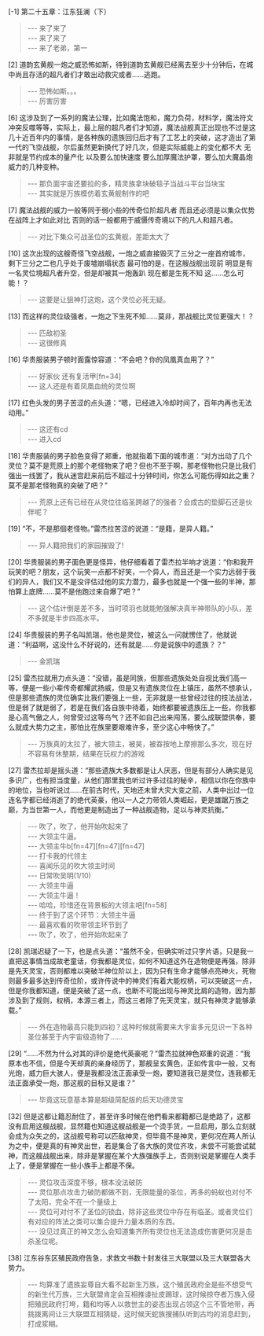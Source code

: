 
[-1] 第二十五章：江东狂澜（下）
>--- 来了来了<br>
>--- 来了来了<br>
>--- 来了老弟，第一<br>

[2] 道韵玄黄舰一炮之威恐怖如斯，待到道韵玄黄舰已经离去至少十分钟后，在城中尚且存活的超凡者们才敢出动救灾或者……逃跑。
>--- 恐怖如斯。。。<br>
>--- 厉害厉害<br>

[6] 这涉及到了一系列的魔法公理，比如魔法饱和，魔力负荷，材料学，魔法符文冲突反噬等等，实际上，最上层的超凡者们才知道，魔法战舰真正出现也不过是这几十近百年内的事情，是各种族的遗族回归后才有了工艺上的突破，这才造出了第一代的飞空战舰，尔后虽然更新换代了好几次，但是实际威能上的变化都不大 无非就是节约成本的量产化 以及要么加快速度 要么加厚魔法护罩，要么加大魔晶炮威力的几种变种。
>--- 那负面宇宙还要拉的多，精灵族拿块破毯子当战斗平台当块宝<br>
>--- 其实就是万族模仿着玄黄舰制作的吧<br>

[7] 魔法战舰的威力一般等同于弱小些的传奇位阶超凡者 而且还必须是以集众优势在战阵上才如此对比 否则的话一般都用于威慑传奇境以下的凡人和超凡者。
>--- 对比下集众可战圣位的玄黄舰，差距太大了<br>

[10] 这次出现的这艘奇怪飞空战舰，一炮之威直接毁灭了三分之一座首府城市，剩下三分之二也几乎处于废墟崩塌状态 最可怕的是，在这艘战舰出现前 明显是有一名灵位境超凡者升空，但是却被其一炮轰趴 现在都是生死不知 这……怎么可能！？
>--- 这要是让狙神打这炮，这个灵位必死无疑。<br>

[13] 而这样的灵位级强者，一炮之下生死不知……莫非，那战舰比灵位更强大！？
>--- 匹敌初圣<br>
>--- 这很修真<br>

[16] 华贵服装男子顿时面露惊容道：“不会吧？你的凤凰真血用了？”
>--- 好家伙 还有复活甲[fn=34]<br>
>--- 这人还是有着凤凰血统的灵位啊<br>

[17] 红色头发的男子苦涩的点头道：“嗯，已经进入冷却时间了，百年内再也无法动用。”
>--- 这还有cd<br>
>--- 进入cd<br>

[18] 华贵服装的男子脸色变得了郑重，他就指着下面的城市道：“对方出动了几个灵位？莫不是荒原上的那个老怪物来了吧？但也不至于啊，那老怪物也只是比我们强出一线罢了，我从迷宫赶来前后不超过十分钟时间，你怎么可能伤得如此之重？莫不是那老怪物真的突破了吧？”
>--- 荒原上还有已经在从灵位往临圣跨越了的强者？会成古的垫脚石还是伙伴呢？<br>

[19] “不，不是那個老怪物。”雷杰拉苦涩的说道：“是籍，是异人籍。”
>--- 异人籍把我们的家园摧毁了!<br>

[20] 华贵服装的男子面色更是怪异，他仔细看着了雷杰拉半响才说道：“你和我开玩笑的吧？朋友，这个玩笑一点都不好笑，一个异人，而且还是一个实力远弱于我们的异人，我们又不是没评估过他的实力潜力，最多也就是一个强一些的半神，那怕算上底牌……莫不是他跑过来自爆了吧？”
>--- 这个估计倒是差不多，当时项羽也就能勉强解决真半神带队的小队，差不多就是半步四高水平。<br>

[24] 华贵服装的男子名叫凯瑞，他也是灵位，被这么一问就愣住了，他就说道：“利益啊，这没什么不好说的，还有就是……你是说族中的遗族？？”
>--- 金凯瑞<br>

[25] 雷杰拉就用力点头道：“没错，虽是同族，但那些遗族处处自视比我们高一等，便是一些小辈传奇都耀武扬威，但是又有遗族灵位在上镇压，虽然不想承认，但是那些遗族的灵位确实比我们要强上一些，无非就是一些曾经过往的技法战法，但是弱了就是弱了，若是在我们各自族中待着，始终都要被遗族压上一些，你我都是心高气傲之人，何曾受过这等鸟气？还不如自己出来闯荡，要么成联盟供奉，要么就成大势力之主，那怕比在族里要艰难许多，至少这心中畅快了。”
>--- 万族真的太拉了，被大领主，被昊，被昋按地上摩擦那么多次，现在好不容易有休整期，结果在玩权力的游戏<br>

[27] 雷杰拉却是摇头道：“那些遗族大多数都是让人厌恶，但是有部分人确实是见多识广，也有担当度量，从他们那里我也听过许多过往的秘辛，相信以你在你族中的地位，当也听说过……在前古时代，天地还未曾大灾大变之前，人类中出过一位连名字都已经消逝了的绝代英豪，他以一人之力带领人类崛起，更是雄踞万族之巅，为当世第一人，而他更是制造出了一种战舰造物，足以与神灵抗衡。”
>--- 吹了，吹了，他开始吹起来了<br>
>--- 大领主牛逼。<br>
>--- 大领主牛b[fn=47][fn=47][fn=47]<br>
>--- 打卡我的代领主<br>
>--- 喜闻乐见的吹大领主时间<br>
>--- 日常吹吴明(1/10)<br>
>--- 大领主牛逼<br>
>--- 大领主牛逼！<br>
>--- 哈哈，珍惜还在背景板的大领主吧[fn=58]<br>
>--- 终于到了这个环节：大领主牛逼<br>
>--- 最喜欢看的吹带领主环节到了<br>
>--- 吹了，吹了，他开始吹起来了<br>

[28] 凯瑞迟疑了一下，也是点头道：“虽然不全，但确实听过只字片语，只是我一直把这事情当成故老童话，你我都是灵位，如何不知道这外在造物便是再强，除非是先天灵宝，否则都难以突破半神位阶以上，因为只有生命才能够点亮神火，死物则最多最多达到传奇位阶，或许传说中的神灵们有着大能权柄，可以突破这一点，但是你我都知道，便是突破了这一点，也断不可能出现与神灵比肩的造物，因为那涉及到了规则，权柄，本源三者上，而这三者除了先天灵宝，就只有神灵才能够承载。”
>--- 外在造物最高只能到四初？这种时候就需要来大宇宙多元见识一下各种圣位甚至于内宇宙级造物了……<br>

[29] “……不然为什么对其的评价是绝代英豪呢？”雷杰拉就神色郑重的说道：“我原本也不信，但是今天却真的亲身经历了，那舰呈玄黄色，正如传言中一般，又有光炮，威力巨大骇人，便是我都没法正面承受一炮，要知道我已是灵位，连我都无法正面承受一炮，那这舰的目标又是谁？”
>--- 毕竟这玩意基本算是超级简配版的后天功德灵宝<br>

[32] 但是这都让籍忍耐住了，甚至许多时候在他們看来都籍都已是绝路了，这都没有启用这艘战舰，显然籍也知道这艘战舰是一个烫手货，一旦启用，那么立刻就会成为众矢之的，这战舰号称可以匹敌神灵，但毕竟不是神灵，更何况在两人所认为之中，便是真的有神灵出世，若是集合了各大族的灵位齐攻，未尝不可能尝试弑神，而这艘战舰出来，除非是掌握在某个大族强族手上，否则别说是掌握在人类手上了，便是掌握在一些小族手上都是不保。
>--- 灵位攻击深度不够，根本没法破防<br>
>--- 灵位那点攻击力破防都做不到，无限能量的圣位，再多的蚂蚁也对付不了太阳，完全不在一个量级上<br>
>--- 灵位可对付不了圣位的锁血，除非这些灵位中存在有临圣。或者灵位们有对应的阵法之类可以集合提升力量本质的东西。<br>
>--- 没见过真正的神又怎么会知道集齐所有灵位也无法造成伤害更何况是击杀圣位呢。<br>

[38] 江东谷东区殖民政府告急，求救文书数十封发往三大联盟以及三大联盟各大势力。
>--- 均算准了遗族妄尊自大看不起新生万族，这个殖民政府全是些不想受气的新生代万族，三大联盟肯定会互相推诿扯皮踢球，这时候掠夺者万族入侵把殖民政府打垮，籍和均等人以救世主的姿态出现占领这个三不管地带，再挑拨离间让三大联盟互相猜疑，这时候天蛇族搜捕队听到古均的消息赶到，打成浆糊。<br>
